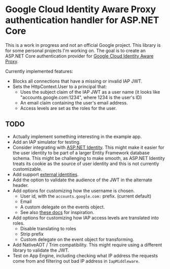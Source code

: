 
# Google Cloud Identity Aware Proxy authentication handler for ASP.NET Core

This is a work in progress and not an official Google project.
This library is for some personal projects I'm working on.
The goal is to create an ASP.NET Core authentication provider
for [Google Cloud Identity Aware Proxy](https://cloud.google.com/iap).

Currently implemented features:

* Blocks all connections that have a missing or invalid IAP JWT.
* Sets the HttpContext.User to a principal that:
  * Uses the subject claim of the IAP JWT as a user name (it looks like "accounts.google.com:1234", where 1234 is the user's ID)
  * An email claim containing the user's email address.
  * Access levels are set as the roles for the user.

## TODO

* Actually implement something interesting in the example app.
* Add an IAP simulator for testing.
* Consider integrating with
  [ASP.NET Identity](https://learn.microsoft.com/en-us/aspnet/identity/overview/getting-started/introduction-to-aspnet-identity).
  This might make it easier for the user identity to be part of a larger Entity Framework database schema.
  This might be challenging to make smooth, as ASP.NET Identity treats its cookie as the source of user identity
  and this is not currently customizable.
* Add support [external identities](https://cloud.google.com/iap/docs/enable-external-identities).
* Add the option to validate the audience of the JWT in the alternate header.
* Add options for customizing how the username is chosen.
  * User id, with the `accounts.google.com:` prefix. (current default)
  * Email
  * A custom delegate on the events object.
  * See also [these docs](https://learn.microsoft.com/en-us/aspnet/core/security/authentication/social/additional-claims?view=aspnetcore-7.0)
    for inspiration.
* Add options for customizing how IAP access levels are translated into roles.
  * Disable translating to roles
  * Strip prefix
  * Custom delegate on the event object for transforming.
* Add NativeAOT / Trim compatibility. This might require using a different library to validate the JWT.
* Test on App Engine, including checking what IP address the requests come from and filtering out
  bad IP address in `IapMiddleware`.
